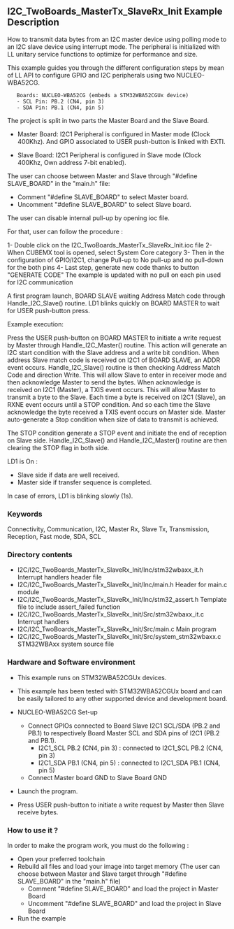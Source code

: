 ## <b>I2C_TwoBoards_MasterTx_SlaveRx_Init Example Description</b>

How to transmit data bytes from an I2C master device using polling mode
to an I2C slave device using interrupt mode. The peripheral is initialized
with LL unitary service functions to optimize for performance and size.

This example guides you through the different configuration steps by mean of LL API
to configure GPIO and I2C peripherals using two NUCLEO-WBA52CG.

       Boards: NUCLEO-WBA52CG (embeds a STM32WBA52CGUx device)
       - SCL Pin: PB.2 (CN4, pin 3)
       - SDA Pin: PB.1 (CN4, pin 5)

The project is split in two parts the Master Board and the Slave Board.

- Master Board: 
  I2C1 Peripheral is configured in Master mode (Clock 400Khz).
  And GPIO associated to USER push-button is linked with EXTI.

- Slave Board: 
  I2C1 Peripheral is configured in Slave mode (Clock 400Khz, Own address 7-bit enabled).

The user can choose between Master and Slave through "#define SLAVE_BOARD"
in the "main.h" file:

- Comment "#define SLAVE_BOARD" to select Master board.
- Uncomment "#define SLAVE_BOARD" to select Slave board.

The user can disable internal pull-up by opening ioc file.

For that, user can follow the procedure :

1- Double click on the I2C_TwoBoards_MasterTx_SlaveRx_Init.ioc file
2- When CUBEMX tool is opened, select System Core category
3- Then in the configuration of GPIO/I2C1, change Pull-up to No pull-up and no pull-down for the both pins
4- Last step, generate new code thanks to button "GENERATE CODE"
The example is updated with no pull on each pin used for I2C communication

A first program launch, BOARD SLAVE waiting Address Match code through Handle_I2C_Slave() routine.
LD1 blinks quickly on BOARD MASTER to wait for USER push-button press.

Example execution:

Press the USER push-button on BOARD MASTER to initiate a write request by Master through Handle_I2C_Master() routine.
This action will generate an I2C start condition with the Slave address and a write bit condition.
When address Slave match code is received on I2C1 of BOARD SLAVE, an ADDR event occurs.
Handle_I2C_Slave() routine is then checking Address Match Code and direction Write.
This will allow Slave to enter in receiver mode and then acknowledge Master to send the bytes.
When acknowledge is received on I2C1 (Master), a TXIS event occurs.
This will allow Master to transmit a byte to the Slave.
Each time a byte is received on I2C1 (Slave), an RXNE event occurs until a STOP condition.
And so each time the Slave acknowledge the byte received a TXIS event occurs on Master side.
Master auto-generate a Stop condition when size of data to transmit is achieved.

The STOP condition generate a STOP event and initiate the end of reception on Slave side.
Handle_I2C_Slave() and Handle_I2C_Master() routine are then clearing the STOP flag in both side.

LD1 is On :

- Slave side if data are well received.
- Master side if transfer sequence is completed.

In case of errors, LD1 is blinking slowly (1s).

### <b>Keywords</b>

Connectivity, Communication, I2C, Master Rx, Slave Tx, Transmission, Reception, Fast mode, SDA, SCL


### <b>Directory contents</b> 

  - I2C/I2C_TwoBoards_MasterTx_SlaveRx_Init/Inc/stm32wbaxx_it.h         Interrupt handlers header file
  - I2C/I2C_TwoBoards_MasterTx_SlaveRx_Init/Inc/main.h                  Header for main.c module
  - I2C/I2C_TwoBoards_MasterTx_SlaveRx_Init/Inc/stm32_assert.h          Template file to include assert_failed function
  - I2C/I2C_TwoBoards_MasterTx_SlaveRx_Init/Src/stm32wbaxx_it.c         Interrupt handlers
  - I2C/I2C_TwoBoards_MasterTx_SlaveRx_Init/Src/main.c                  Main program
  - I2C/I2C_TwoBoards_MasterTx_SlaveRx_Init/Src/system_stm32wbaxx.c     STM32WBAxx system source file

### <b>Hardware and Software environment</b>

  - This example runs on STM32WBA52CGUx devices.

  - This example has been tested with STM32WBA52CGUx board and can be
    easily tailored to any other supported device and development board.

  - NUCLEO-WBA52CG Set-up
    - Connect GPIOs connected to Board Slave I2C1 SCL/SDA (PB.2 and PB.1)
    to respectively Board Master SCL and SDA pins of I2C1 (PB.2 and PB.1).
      - I2C1_SCL  PB.2 (CN4, pin 3) : connected to I2C1_SCL PB.2 (CN4, pin 3)
      - I2C1_SDA  PB.1 (CN4, pin 5) : connected to I2C1_SDA PB.1 (CN4, pin 5)
    - Connect Master board GND to Slave Board GND

  - Launch the program.
  - Press USER push-button to initiate a write request by Master
    then Slave receive bytes.

### <b>How to use it ?</b>

In order to make the program work, you must do the following :

 - Open your preferred toolchain
 - Rebuild all files and load your image into target memory (The user can choose between Master
   and Slave target through "#define SLAVE_BOARD" in the "main.h" file)
    - Comment "#define SLAVE_BOARD" and load the project in Master Board
    - Uncomment "#define SLAVE_BOARD" and load the project in Slave Board
 - Run the example

